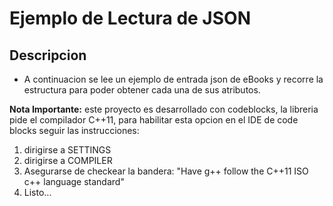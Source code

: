 # Ejemplo de Lectura de JSON

## Descripcion

* A continuacion se lee un ejemplo de entrada json de eBooks y recorre la estructura para poder obtener cada una de sus atributos.


**Nota Importante:** este proyecto es desarrollado con codeblocks, la libreria pide el compilador C++11, para habilitar esta opcion
en el IDE de code blocks seguir las instrucciones:
1. dirigirse a SETTINGS
2. dirigirse a COMPILER
3. Asegurarse de checkear la bandera: "Have g++ follow the C++11 ISO c++ language standard"
4. Listo...
